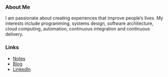 ### About Me

I am passionate about creating experiences that improve people’s lives. My interests include programming, systems design, software architecture, cloud computing, automation, continuous integration and continuous delivery. 

### Links

- [Notes](https://jorgecontreras.github.io)
- [Blog](https://jorgecontreras.substack.com)
- [LinkedIn](https://www.linkedin.com/in/jorgecontreras-profile)
